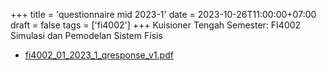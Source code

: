 +++
title = 'questionnaire mid 2023-1'
date = 2023-10-26T11:00:00+07:00
draft = false
tags = ['fi4002']
+++
Kuisioner Tengah Semester: FI4002 Simulasi dan Pemodelan Sistem Fisis
<!--more-->

+ [fi4002_01_2023_1_qresponse_v1.pdf](https://zenodo.org/doi/10.5281/zenodo.10044152)
